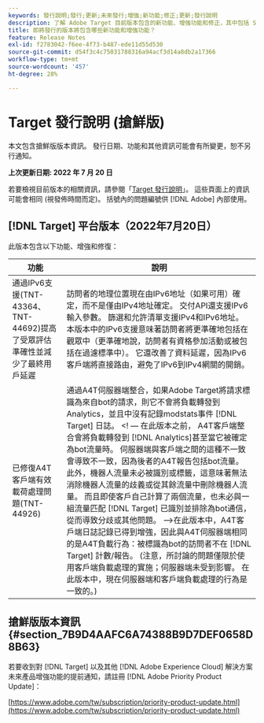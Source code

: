 ```yaml
---
keywords: 發行說明;發行;更新;未來發行;增強;新功能;修正;更新;發行說明
description: 了解 Adobe Target 目前版本包含的新功能、增強功能和修正，其中包括 SDK、API 和 JavaScript 程式庫。
title: 即將發行的版本將包含哪些新功能和增強功能？
feature: Release Notes
exl-id: f2783042-f6ee-4f73-b487-ede11d55d530
source-git-commit: d54f3c4c75031788316a94acf3d14a8db2a17366
workflow-type: tm+mt
source-wordcount: '457'
ht-degree: 28%

---
```


# Target 發行說明 (搶鮮版)

本文包含搶鮮版版本資訊。 發行日期、功能和其他資訊可能會有所變更，恕不另行通知。

**上次更新日期: 2022 年 7 月 20 日**

若要檢視目前版本的相關資訊，請參閱「[Target 發行說明](release-notes.md)」。 這些頁面上的資訊可能會相同 (視發佈時間而定)。 括號內的問題編號供 [!DNL Adobe] 內部使用。

## [!DNL Target] 平台版本（2022年7月20日）

此版本包含以下功能、增強和修復：

| 功能 | 說明 |
| --- | --- |
| 通過IPv6支援(TNT-43364、TNT-44692)提高了受眾評估準確性並減少了最終用戶延遲 | 訪問者的地理位置現在由IPv6地址（如果可用）確定，而不是僅由IPv4地址確定。 交付API還支援IPv6輸入參數。 篩選和允許清單支援IPv4和IPv6地址。 本版本中的IPv6支援意味著訪問者將更準確地包括在觀眾中（更準確地說，訪問者有資格參加活動或被包括在過濾標準中）。 它還改善了資料延遲，因為IPv6客戶端將直接路由，避免了IPv6到IPv4網關的開銷。 |
| 已修復A4T客戶端有效載荷處理問題(TNT-44926) | 通過A4T伺服器端整合，如果Adobe Target將請求標識為來自bot的請求，則它不會將負載轉發到Analytics，並且中沒有記錄modstats事件 [!DNL Target] 日誌。 &lt;! — 在此版本之前， A4T客戶端整合會將負載轉發到 [!DNL Analytics]甚至當它被確定為bot流量時。 伺服器端與客戶端之間的這種不一致會導致不一致，因為後者的A4T報告包括bot流量。 此外，機器人流量未必被識別或標籤，這意味著無法消除機器人流量的歧義或從其餘流量中刪除機器人流量。 而且即使客戶自己計算了兩個流量，也未必與一組流量匹配 [!DNL Target] 已識別並排除為bot通信，從而導致分歧或其他問題。 —>在此版本中，A4T客戶端日誌記錄已得到增強，因此與A4T伺服器端相同的是A4T負載行為：被標識為bot的訪問者不在 [!DNL Target] 計數/報告。 (注意，所討論的問題僅限於使用客戶端負載處理的實施；伺服器端未受到影響。 在此版本中，現在伺服器端和客戶端負載處理的行為是一致的。) |


## 搶鮮版版本資訊 {#section_7B9D4AAFC6A74388B9D7DEF0658D8B63}

若要收到對 [!DNL Target] 以及其他 [!DNL Adobe Experience Cloud] 解決方案未來產品增強功能的提前通知，請註冊 [!DNL Adobe Priority Product Update]：

[https://www.adobe.com/tw/subscription/priority-product-update.html](https://www.adobe.com/tw/subscription/priority-product-update.html)
